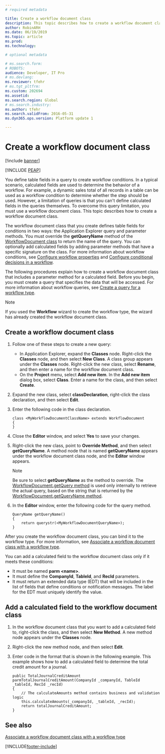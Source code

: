 ```yaml
---
# required metadata

title: Create a workflow document class
description: This topic describes how to create a workflow document class.
author: RobinARH
ms.date: 06/19/2019
ms.topic: article
ms.prod: 
ms.technology: 

# optional metadata

# ms.search.form: 
# ROBOTS: 
audience: Developer, IT Pro
# ms.devlang: 
ms.reviewer: tfehr
# ms.tgt_pltfrm: 
ms.custom: 202694
ms.assetid: 
ms.search.region: Global
# ms.search.industry: 
ms.author: tfehr
ms.search.validFrom: 2016-05-31
ms.dyn365.ops.version: Platform update 1

---
```


# Create a workflow document class

[!include [banner](../includes/banner.md)]


[!INCLUDE [PEAP](../../../includes/peap-1.md)]

You define table fields in a query to create workflow conditions. In a typical scenario, calculated fields are used to determine the behavior of a workflow. For example, a dynamic sales total of all records in a table can be used as a workflow condition to determine whether the step should be used. However, a limitation of queries is that you can't define calculated fields in the queries themselves. To overcome this query limitation, you must use a workflow document class. This topic describes how to create a workflow document class.

The workflow document class that you create defines table fields for conditions in two ways: the Application Explorer query and parameter methods. You must override the **getQueryName** method of the [WorkflowDocument class](/previous-versions/dynamics/ax-2012/application-classes/gg798542(v=ax.60)) to return the name of the query. You can optionally add calculated fields by adding parameter methods that have a specific signature on the class. For more information about workflow conditions, see [Configure workflow properties](configure-workflow-properties.md) and [Configure conditional decisions in a workflow](configure-conditional-decision-workflow.md).

The following procedures explain how to create a workflow document class that includes a parameter method for a calculated field. Before you begin, you must create a query that specifies the data that will be accessed. For more information about workflow queries, see [Create a query for a workflow type](workflow-type-query.md).

> [!NOTE]
> If you used the **Workflow** wizard to create the workflow type, the wizard has already created the workflow document class.

## Create a workflow document class

1. Follow one of these steps to create a new query:

    + In Application Explorer, expand the **Classes** node. Right-click the **Classes** node, and then select **New Class**. A class group appears under the **Classes** node. Right-click the new class, select **Rename**, and then enter a name for the workflow document class.
    + On the **Project** menu, select **Add new item**. In the **Add new item** dialog box, select **Class**. Enter a name for the class, and then select **Create**.

2. Expand the new class, select **classDeclaration**, right-click the class declaration, and then select **Edit**.
3. Enter the following code in the class declaration.

    ```X++
    class <MyWorkflowDocumentClassName> extends WorkflowDocument
    {
    }
    ```

4. Close the **Editor** window, and select **Yes** to save your changes.
5. Right-click the new class, point to **Override Method**, and then select **getQueryName**. A method node that is named **getQueryName** appears under the workflow document class node, and the **Editor** window appears.

    > [!NOTE]
    > Be sure to select **getQueryName** as the method to override. The [WorkflowDocument.getQuery method](/previous-versions/dynamics/ax-2012/application-classes/gg798533(v=ax.60)) is used only internally to retrieve the actual query, based on the string that is returned by the [WorkflowDocument.getQueryName method](/previous-versions/dynamics/ax-2012/application-classes/gg798541(v=ax.60)).

6. In the **Editor** window, enter the following code for the query method.

    ```X++
    QueryName getQueryName()
    {
        return querystr(<MyWorkflowDocumentQueryName>);
    }
    ```

After you create the workflow document class, you can bind it to the workflow type. For more information, see [Associate a workflow document class with a workflow type](workflow-type-associate-document.md).

You can add a calculated field to the workflow document class only if it meets these conditions:

- It must be named **parm \<name\>**.
- It must define the **CompanyId**, **TableId**, and **RecId** parameters.
- It must return an extended data type (EDT) that will be included in the list of fields that define conditions or notification messages. The label for the EDT must uniquely identify the value.

## Add a calculated field to the workflow document class

1. In the workflow document class that you want to add a calculated field to, right-click the class, and then select **New Method**. A new method node appears under the **Classes** node.
2. Right-click the new method node, and then select **Edit**.
3. Enter code in the format that is shown in the following example. This example shows how to add a calculated field to determine the total credit amount for a journal.

    ```X++
    public TotalJournalCreditAmount parmTotalJournalCreditAmount(CompanyId _companyId, TableId _tableId, RecId _recId)
    {
        // The calculateAmounts method contains business and validation logic
        this.calculateAmounts(_companyId, _tableId, _recId);
        return totalJournalCreditAmount;
    }
    ```

## See also

[Associate a workflow document class with a workflow type](workflow-type-associate-document.md)


[!INCLUDE[footer-include](../../../includes/footer-banner.md)]